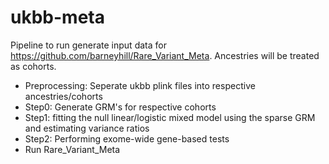 # ukbb-meta

Pipeline to run generate input data for https://github.com/barneyhill/Rare_Variant_Meta. Ancestries will be treated as cohorts.
- Preprocessing: Seperate ukbb plink files into respective ancestries/cohorts
- Step0: Generate GRM's for respective cohorts
- Step1: fitting the null linear/logistic mixed model using the sparse GRM and estimating variance ratios
- Step2: Performing exome-wide gene-based tests
- Run Rare_Variant_Meta

